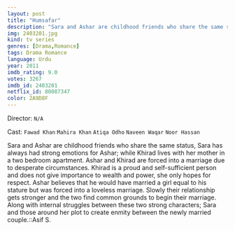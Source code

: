 ```yaml
---
layout: post
title: "Humsafar"
description: "Sara and Ashar are childhood friends who share the same status, Sara has always had strong emotions for Ashar; while Khirad lives with her mother in a two bedroom apartment. Ashar and Khirad are forced into a marriage due to desperate circumstances. Khirad is a proud and self-sufficient person and does not give importance to wealth and power, she only hopes for respect. Ashar believes that he would have married a girl equal to his stature but was forced into a loveless marriage. Slowly their relations.."
img: 2403201.jpg
kind: tv series
genres: [Drama,Romance]
tags: Drama Romance 
language: Urdu
year: 2011
imdb_rating: 9.0
votes: 3267
imdb_id: 2403201
netflix_id: 80087347
color: 2A9D8F
---
```

Director: `N/A`  

Cast: `Fawad Khan` `Mahira Khan` `Atiqa Odho` `Naveen Waqar` `Noor Hassan` 

Sara and Ashar are childhood friends who share the same status, Sara has always had strong emotions for Ashar; while Khirad lives with her mother in a two bedroom apartment. Ashar and Khirad are forced into a marriage due to desperate circumstances. Khirad is a proud and self-sufficient person and does not give importance to wealth and power, she only hopes for respect. Ashar believes that he would have married a girl equal to his stature but was forced into a loveless marriage. Slowly their relationship gets stronger and the two find common grounds to begin their marriage. Along with internal struggles between these two strong characters; Sara and those around her plot to create enmity between the newly married couple.::Asif S.